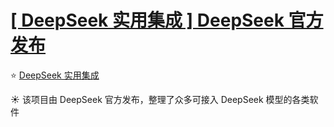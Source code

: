 # [[ DeepSeek 实用集成 ] DeepSeek 官方发布](https://github.com/jaaleng/jaaleng.github.io/issues/167)

⭐ [DeepSeek 实用集成](https://github.com/deepseek-ai/awesome-deepseek-integration/blob/main/README_cn.md)


☀️ 该项目由 DeepSeek 官方发布，整理了众多可接入 DeepSeek 模型的各类软件